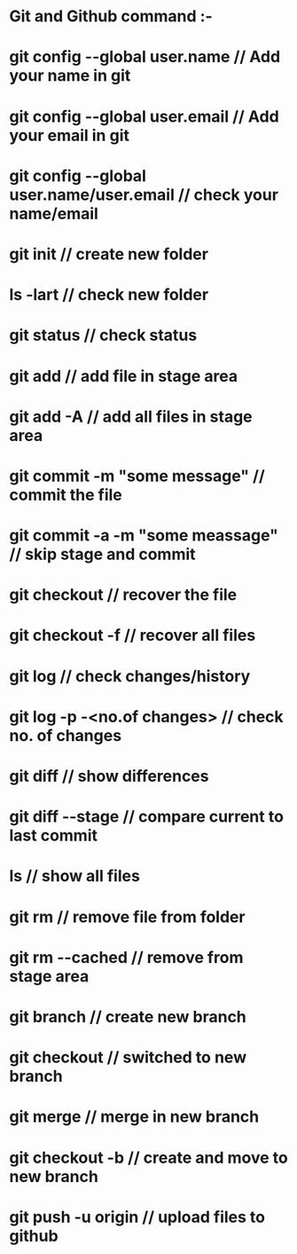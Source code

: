 # Git and Github command :-
# git config --global user.name <your name>    // Add your name in git
# git config --global user.email <your email>  // Add your email in git
# git config --global user.name/user.email     // check your name/email
# git init                                     // create new folder 
# ls -lart                                     // check new folder
# git status                                   // check status
# git add <file name>                          // add file in stage area 
# git add -A                                   // add all files in stage area
# git commit -m "some message"                 // commit the file
# git commit -a -m "some meassage"             // skip stage and commit 
# git checkout <file name>                     // recover the file
# git checkout -f                              // recover all files
# git log                                      // check changes/history
# git log -p -<no.of changes>                  // check no. of changes
# git diff                                     // show differences
# git diff --stage                             // compare current to last commit
# ls                                           // show all files
# git rm <file name>                           // remove file from folder
# git rm --cached <file name>                  // remove from stage area
# git branch <branch name>                     // create new branch
# git checkout <branch name>                   // switched to new branch
# git merge <new branch name>                  // merge in new branch
# git checkout -b <branch name>                // create and move to new branch
# git push -u origin <branch name>             // upload files to github
